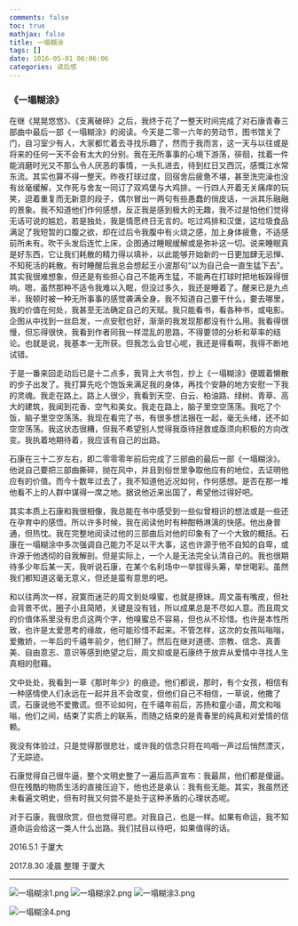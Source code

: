 ```yaml
---
comments: false
toc: true
mathjax: false
title: 一塌糊涂
tags: []
date: 1016-05-01 06:06:06
categories: 读后感
---
```


### 《一塌糊涂》

在继《晃晃悠悠》、《支离破碎》之后，我终于花了一整天时间完成了对石康青春三部曲中最后一部《一塌糊涂》的阅读。今天是二零一六年的劳动节，图书馆关了门，自习室少有人，大家都忙着去寻找乐趣了，然而于我而言，这一天与以往或是将来的任何一天不会有太大的分别。我在无所事事的心境下游荡，徘徊，找着一件能消磨时光又不那么令人厌恶的事情，一头扎进去，待到红日又西沉，感慨江水常东流。其实也算不得一整天。昨夜打球过度，回宿舍后疲惫不堪，甚至洗完澡也没有丝毫缓解，又作死与舍友一同订了双鸡堡与大鸡排。一行四人开着无关痛痒的玩笑，逗着重复而无新意的段子，偶尔冒出一两句有些愚蠢的俏皮话，一派其乐融融的景象。我不知道他们作何感想，反正我是感到极大的无趣，我不过是怕他们觉得无话可说的尴尬，若是独处，我是情愿终日无言的。吃过鸡排和汉堡，这垃圾食品满足了我短暂的口腹之欲，却在过后令我腹中有火烧之感，加上身体疲惫，不适感前所未有。吹干头发后连忙上床，企图通过睡眠缓解或是弥补这一切。说来睡眠真是好东西，它让我们耗散的精力得以填补，以此能够开始新的一日更加肆无忌惮、不知死活的耗散。有时睡醒后我总会想起王小波那句“以为自己会一直生猛下去”。其实我很难想象，但还是有些担心自己不能再生猛，不能再在打球时把地板跺得很响。嗯，虽然那种不适令我难以入眠，但没过多久，我还是睡着了。醒来已是九点半，我顿时被一种无所事事的感觉袭满全身。我不知道自己要干什么，要去哪里，我的价值在何处，我甚至无法确定自己的天赋。我只能看书，看各种书，或电影。企图从中找到一丝启发，一点安慰也好，渐渐的我发现那都没有什么用。我看得很慢，但忘得很快，我看到作者同我一样混乱的思路，不得要领的分析和草率的结论。也就是说，我基本一无所获。但我怎么会甘心呢，我还是得看啊，我得不断地试错。

于是一番来回走动后已是十二点多，我背上大书包，抄上《一塌糊涂》便踱着懒散的步子出发了。我打算先吃个饱饭来满足我的身体，再找个安静的地方安慰一下我的灵魂。我走在路上。路上人很少，我看到天空、白云、柏油路、绿树、青草、高大的建筑，我闻到花香、空气和美女。我走在路上，脑子里空空荡荡。我吃了个饭，脑子里空空荡荡。我现在看完了书，有很多想法捆在一起，毫无头绪，还不如空空荡荡。我这状态很糟，但我不希望别人觉得我亟待拯救或亟须向积极的方向改变。我执着地期待着，我应该有自己的出路。

石康在三十二岁左右，即二零零零年前后完成了三部曲的最后一部《一塌糊涂》。他说自己要把三部曲撕碎，抛在风中，并且到俗世里争取他应有的地位，去证明他应有的价值。而今十数年过去了，我不知道他近况如何，作何感想。是否在那一堆他看不上的人群中谋得一席之地。据说他近来出国了，希望他过得好吧。

其实本质上石康和我很相像，我总能在书中感受到一些似曾相识的想法或是一些还在孕育中的感悟。所以许多时候，我在阅读他时有种酣畅淋漓的快感。他出身普通，但热忱。我在完整地阅读过他的三部曲后对他的印象有了一个大致的概括。石康在一塌糊涂中多次强调自己能力不足以干大事，这也许源于他不自知的自卑，或许源于他透彻的自我解剖。但是实际上，一个人是无法完全认清自己的。我也很期待多少年后某一天，我听说石康，在某个名利场中一举拔得头筹，举世喝彩。虽然我们都知道这毫无意义，但还是蛮有意思的吧。

和以往两次一样，寂寞而迷茫的周文到处嗅蜜，也就是撩妹。周文虽有嘴皮，但社会背景不优，圈子小且简陋，关键是没有钱，所以成果总是不尽如人意。而且周文的价值体系里没有忠贞这两个字，他嗅蜜总不容易，但也从不珍惜。也许是本性所致，也许是太爱思考的缘故，他可能珍惜不起来。不管怎样，这次的女孩叫嗡嗡，爱撒娇，一年后的千禧年前夕，他们掰了。然后在继对道德、宗教、信念、真善美、自由意志、意识等感到绝望之后，周文抑或是石康终于放弃从爱情中寻找人生真相的慰藉。

文中处处，我看到一草《那时年少》的痕迹。他们都说，那时，有个女孩，相信有一种感情使人们永远在一起并且不会改变，但他们自己不相信，一草说，他撒了谎，石康说他不爱撒谎。但不论如何，在千禧年前后，苏扬和童小语，周文和嗡嗡，他们之间，结束了实质上的联系，而随之结束的是青春里的纯真和对爱情的信赖。

我没有体验过，只是觉得那很悲壮，或许我的信念只将在呜咽一声过后悄然湮灭，了无踪迹。

石康觉得自己很牛逼，整个文明史整了一遍后高声宣布：我最屌，他们都是傻逼。但在残酷的物质生活的直接压迫下，他也还是承认：我有些无能。其实，我虽然还未看遍文明史，但有时我又何尝不是处于这种矛盾的心理状态呢。

对于石康，我很欣赏，但也觉得可悲。对我自己，也是一样。如果有命运，我不知道命运会给这一类人什么出路。我们拭目以待吧，如果值得的话。

2016.5.1 于厦大

2017.8.30 凌晨 整理 于厦大

------

![一塌糊涂1.png](59535aa2a9544.png)
![一塌糊涂2.png](59535aa2bc78c.png)
![一塌糊涂3.png](59535aa2c3f2d.png)

![一塌糊涂4.png](59535aa298efe.png)







